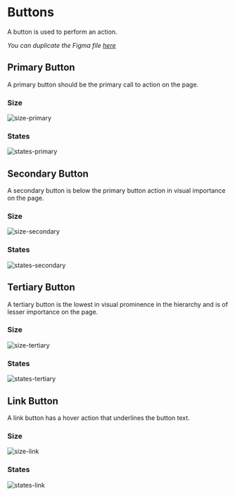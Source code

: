 # Buttons

A button is used to perform an action.

*You can duplicate the Figma file [here](https://www.figma.com/file/zZi2fYDUjWEMPQJWAt8VWv/Threshold-DS?node-id=3599%3A25112)*

## Primary Button

A primary button should be the primary call to action on the page.

### Size

![size-primary](https://user-images.githubusercontent.com/57226633/196570635-11961a3d-f913-4956-ae68-9ddd4c9a90d6.png)

### States

![states-primary](https://user-images.githubusercontent.com/57226633/196570628-67efc3a5-00c2-494f-8a06-6c5460731284.png)

## Secondary Button

A secondary button is below the primary button action in visual importance on the page.

### Size

![size-secondary](https://user-images.githubusercontent.com/57226633/196570656-d26c17d9-e046-4f6d-8e96-82a810838732.png)

### States

![states-secondary](https://user-images.githubusercontent.com/57226633/196570644-6ec6fa6b-1b47-4ccb-b247-eab59cef3489.png)

## Tertiary Button

A tertiary button is the lowest in visual prominence in the hierarchy and is of lesser importance on the page.

### Size

![size-tertiary](https://user-images.githubusercontent.com/57226633/196570665-2623807e-7df7-4909-9820-65a7dbfac17f.png)

### States

![states-tertiary](https://user-images.githubusercontent.com/57226633/196570659-462e04c6-2f4e-4bf4-9a4b-6b0506714497.png)

## Link Button 

A link button has a hover action that underlines the button text.

### Size

![size-link](https://user-images.githubusercontent.com/57226633/196570683-becd8def-96da-4102-acd4-46108a430326.png)

### States

![states-link](https://user-images.githubusercontent.com/57226633/196570675-0cc9f8b0-1db0-44bf-9c43-ce175ca3da15.png)
